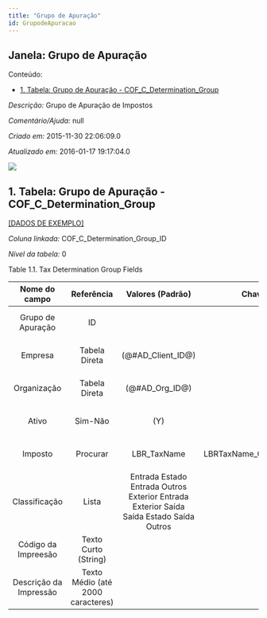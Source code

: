 ```yaml
---
title: "Grupo de Apuração"
id: GrupodeApuracao
---
```

<div id="d110451e1" class="section chapter">

<div class="titlepage">

<div>

<div>

## Janela: Grupo de Apuração

</div>

</div>

</div>

<div class="toc">

<div class="toc-title">

Conteúdo:

</div>

  - <span class="section">[1. Tabela: Grupo de Apuração -
    COF\_C\_Determination\_Group](#d110451e23)</span>

</div>

<span class="emphasis">*Descrição:* </span> Grupo de Apuração de
Impostos

<span class="emphasis">*Comentário/Ajuda:* </span>null

<span class="emphasis"> *Criado em:* </span>2015-11-30 22:06:09.0

<span class="emphasis">*Atualizado em:* </span>2016-01-17 19:17:04.0

![](/img/manual/GrupodeApuracao.png)

<div id="d110451e23" class="section section">

<div class="titlepage">

<div>

<div>

## 1. Tabela: Grupo de Apuração - COF\_C\_Determination\_Group

</div>

</div>

</div>

[\[DADOS DE EXEMPLO\]](data/COF_C_Determination_Group_data)

<span class="emphasis">*Coluna linkada:* </span>
COF\_C\_Determination\_Group\_ID

<span class="emphasis">*Nível da tabela:* </span>0

</div>

<div id="d110451e36" class="table">

<div class="table-title">

Table 1.1. Tax Determination Group
Fields

</div>

<div class="table-contents">

|     Nome do campo      |            Referência             |                                    Valores (Padrão)                                     |        Chave restritiva         |                Regra de validação                |             Descrição              |                       Comentário/Ajuda                       |
| :--------------------: | :-------------------------------: | :-------------------------------------------------------------------------------------: | :-----------------------------: | :----------------------------------------------: | :--------------------------------: | :----------------------------------------------------------: |
|   Grupo de Apuração    |                ID                 |                                                                                         |                                 |                                                  | Primary Key : Determination Group  |              Primary Key : Determination Group               |
|        Empresa         |           Tabela Direta           |                                  (@\#AD\_Client\_ID@)                                   |                                 |        AD\_Client.AD\_Client\_ID \< \> 0         | (semelhante ao primeiro relatório) |                     (ver o mesmo acima)                      |
|      Organização       |           Tabela Direta           |                                    (@\#AD\_Org\_ID@)                                    |                                 | (AD\_Org.IsSummary='N' OR AD\_Org.AD\_Org\_ID=0) | (semelhante ao primeiro relatório) |                     (ver o mesmo acima)                      |
|         Ativo          |              Sim-Não              |                                           (Y)                                           |                                 |                                                  | (semelhante ao primeiro relatório) |                     (ver o mesmo acima)                      |
|        Imposto         |             Procurar              |                                      LBR\_TaxName                                       | LBRTaxName\_COFCDeterminationGr |                                                  |   Primary key table LBR\_TaxName   |                Primary key table LBR\_TaxName                |
|     Classificação      |               Lista               | Entrada Estado Entrada Outros Exterior Entrada Exterior Saída Saída Estado Saída Outros |                                 |                                                  |    Classification for grouping     | The Classification can be used to optionally group products. |
|  Código da Impreesão   |       Texto Curto (String)        |                                                                                         |                                 |                                                  |                                    |                                                              |
| Descrição da Impressão | Texto Médio (até 2000 caracteres) |                                                                                         |                                 |                                                  |                                    |                                                              |

</div>

</div>

  

</div>
